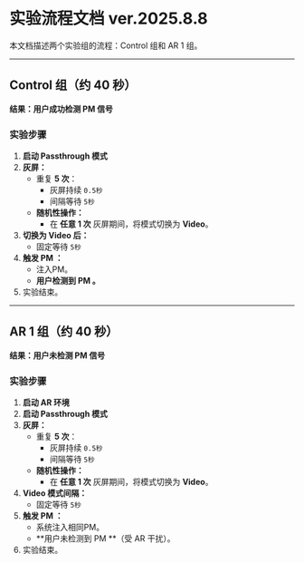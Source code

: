 # 实验流程文档 ver.2025.8.8

本文档描述两个实验组的流程：Control 组和 AR 1 组。

---

## Control 组（约 40 秒）
**结果：用户成功检测 PM 信号**

### 实验步骤
1. **启动 Passthrough 模式**  
2. **灰屏：**  
   - 重复 **5 次**：  
     - 灰屏持续 `0.5秒` 
     - 间隔等待 `5秒`
   - **随机性操作：**  
     - 在 **任意 1 次** 灰屏期间，将模式切换为 **Video**。  
3. **切换为 Video 后：**  
   - 固定等待 `5秒`  
4. **触发 PM ：**  
   - 注入PM。  
   - **用户检测到 PM 。**  
5. 实验结束。

---

## AR 1 组（约 40 秒）
**结果：用户未检测 PM 信号**  

### 实验步骤
1. **启动 AR 环境**  
2. **启动 Passthrough 模式**  
3. **灰屏：**  
   - 重复 **5 次**：  
     - 灰屏持续 `0.5秒` 
     - 间隔等待 `5秒`
   - **随机性操作：**  
     - 在 **任意 1 次** 灰屏期间，将模式切换为 **Video**。   
4. **Video 模式间隔：**  
   - 固定等待 `5秒`  
5. **触发 PM ：**  
   - 系统注入相同PM。  
   - **用户未检测到 PM **（受 AR 干扰）。  
6. 实验结束。

